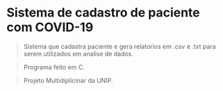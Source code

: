 # Sistema de cadastro de paciente com COVID-19

> Sistema que cadastra paciente e gera relatorios em .csv e .txt para serem utilizados em analise de dados.

> Programa feito em C.

> Projeto Multidiplicinar da UNIP.